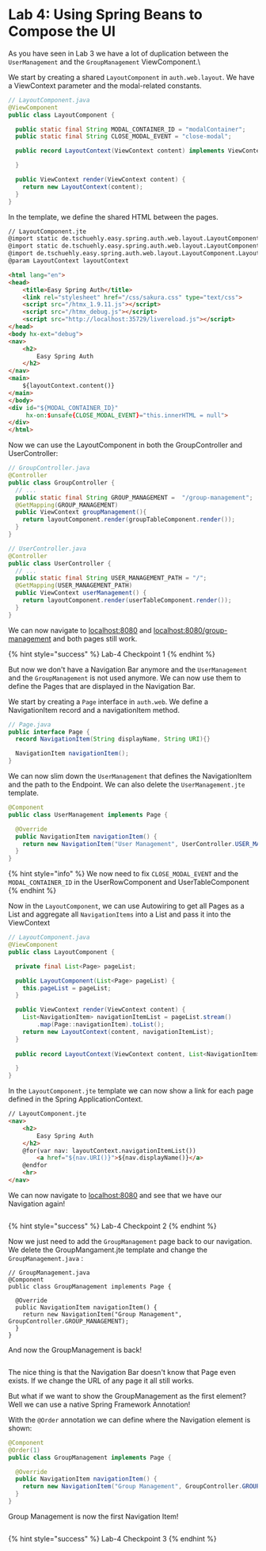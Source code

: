 # Lab 4: Using Spring Beans to Compose the UI

As you have seen in Lab 3 we have a lot of duplication between the `UserManagement` and the `GroupManagement` ViewComponent.\


We start by creating a shared `LayoutComponent` in `auth.web.layout`. We have a ViewContext parameter and the modal-related constants.

```java
// LayoutComponent.java
@ViewComponent
public class LayoutComponent {

  public static final String MODAL_CONTAINER_ID = "modalContainer";
  public static final String CLOSE_MODAL_EVENT = "close-modal";

  public record LayoutContext(ViewContext content) implements ViewContext {

  }

  public ViewContext render(ViewContext content) {
    return new LayoutContext(content);
  }
}
```

&#x20;In the template, we define the shared HTML between the pages.

```html
// LayoutComponent.jte
@import static de.tschuehly.easy.spring.auth.web.layout.LayoutComponent.CLOSE_MODAL_EVENT
@import static de.tschuehly.easy.spring.auth.web.layout.LayoutComponent.MODAL_CONTAINER_ID
@import de.tschuehly.easy.spring.auth.web.layout.LayoutComponent.LayoutContext
@param LayoutContext layoutContext

<html lang="en">
<head>
    <title>Easy Spring Auth</title>
    <link rel="stylesheet" href="/css/sakura.css" type="text/css">
    <script src="/htmx_1.9.11.js"></script>
    <script src="/htmx_debug.js"></script>
    <script src="http://localhost:35729/livereload.js"></script>
</head>
<body hx-ext="debug">
<nav>
    <h2>
        Easy Spring Auth
    </h2>
</nav>
<main>
    ${layoutContext.content()}
</main>
</body>
<div id="${MODAL_CONTAINER_ID}"
     hx-on:$unsafe{CLOSE_MODAL_EVENT}="this.innerHTML = null">
</div>
</html>
```

Now we can use the LayoutComponent in both the GroupController and UserController:

```java
// GroupController.java
@Controller
public class GroupController {
  // ...
  public static final String GROUP_MANAGEMENT =  "/group-management";
  @GetMapping(GROUP_MANAGEMENT)
  public ViewContext groupManagement(){
    return layoutComponent.render(groupTableComponent.render());
  }
}
```

```java
// UserController.java
@Controller
public class UserController {
  // ...
  public static final String USER_MANAGEMENT_PATH = "/";
  @GetMapping(USER_MANAGEMENT_PATH)
  public ViewContext userManagement() {
    return layoutComponent.render(userTableComponent.render());
  }
}
```

We can now navigate to [localhost:8080](http://localhost:8080/) and [localhost:8080/group-management](http://localhost:8080/group-management) and both pages still work.

{% hint style="success" %}
Lab-4 Checkpoint 1
{% endhint %}

But now we don't have a Navigation Bar anymore and the `UserManagement` and the `GroupManagement` is not used anymore. We can now use them to define the Pages that are displayed in the Navigation Bar.



We start by creating a `Page` interface in `auth.web`. We define a NavigationItem record and a navigationItem method.

```java
// Page.java
public interface Page {
  record NavigationItem(String displayName, String URI){}

  NavigationItem navigationItem();
}
```

We can now slim down the `UserManagement` that defines the NavigationItem and the path to the Endpoint. We can also delete the `UserManagement.jte` template.

```java
@Component
public class UserManagement implements Page {

  @Override
  public NavigationItem navigationItem() {
    return new NavigationItem("User Management", UserController.USER_MANAGEMENT_PATH);
  }
}
```

{% hint style="info" %}
We now need to fix `CLOSE_MODAL_EVENT` and the `MODAL_CONTAINER_ID` in the UserRowComponent and UserTableComponent
{% endhint %}

Now in the `LayoutComponent`, we can use Autowiring to get all Pages as a List and aggregate all `NavigationItems` into a List and pass it into the ViewContext

```java
// LayoutComponent.java
@ViewComponent
public class LayoutComponent {

  private final List<Page> pageList;

  public LayoutComponent(List<Page> pageList) {
    this.pageList = pageList;
  }

  public ViewContext render(ViewContext content) {
    List<NavigationItem> navigationItemList = pageList.stream()
        .map(Page::navigationItem).toList();
    return new LayoutContext(content, navigationItemList);
  }
  
  public record LayoutContext(ViewContext content, List<NavigationItem> navigationItemList) implements ViewContext {

  }
}
```

In the `LayoutComponent.jte` template we can now show a link for each page defined in the Spring ApplicationContext.

```html
// LayoutComponent.jte
<nav>
    <h2>
        Easy Spring Auth
    </h2>
    @for(var nav: layoutContext.navigationItemList())
        <a href="${nav.URI()}">${nav.displayName()}</a>
    @endfor
    <hr>
</nav>
```

We can now navigate to [localhost:8080](http://localhost:8080/) and see that we have our Navigation again!

<figure><img src=".gitbook/assets/image (1).png" alt=""><figcaption></figcaption></figure>

{% hint style="success" %}
Lab-4 Checkpoint 2
{% endhint %}



Now we just need to add the `GroupManagement` page back to our navigation. We delete the GroupMangament.jte template and change the `GroupManagement.java` :

```
// GroupManagement.java
@Component
public class GroupManagement implements Page {

  @Override
  public NavigationItem navigationItem() {
    return new NavigationItem("Group Management", GroupController.GROUP_MANAGEMENT);
  }
}
```

And now the GroupManagement is back!

<figure><img src=".gitbook/assets/image (2).png" alt=""><figcaption></figcaption></figure>

The nice thing is that the Navigation Bar doesn't know that Page even exists. If we change the URL of any page it all still works.



But what if we want to show the GroupManagement as the first element? Well we can use a native Spring Framework Annotation!&#x20;

With the `@Order` annotation we can define where the Navigation element is shown:

```java
@Component
@Order(1)
public class GroupManagement implements Page {

  @Override
  public NavigationItem navigationItem() {
    return new NavigationItem("Group Management", GroupController.GROUP_MANAGEMENT);
  }
}
```

Group Management is now the first Navigation Item!

<figure><img src=".gitbook/assets/image (3).png" alt=""><figcaption></figcaption></figure>

{% hint style="success" %}
Lab-4 Checkpoint 3
{% endhint %}
